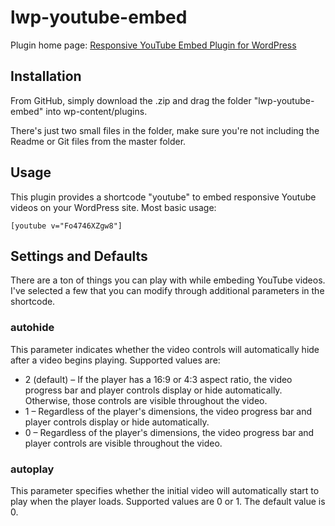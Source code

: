 # lwp-youtube-embed

Plugin home page: [Responsive YouTube Embed Plugin for WordPress](http://www.lightweightplugins.co/plugins/responsive-youtube-embeds/)

## Installation 

From GitHub, simply download the .zip and drag the folder "lwp-youtube-embed" into wp-content/plugins.

There's just two small files in the folder, make sure you're not including the Readme or Git files from the master folder.

## Usage

This plugin provides a shortcode "youtube" to embed responsive Youtube videos on your WordPress site. Most basic usage:

```
[youtube v="Fo4746XZgw8"]
```

## Settings and Defaults

There are a ton of things you can play with while embeding YouTube videos. I've selected a few that you can modify through additional parameters in the shortcode.

### autohide

This parameter indicates whether the video controls will automatically hide after a video begins playing. Supported values are:

* 2 (default) – If the player has a 16:9 or 4:3 aspect ratio, the video progress bar and player controls display or hide automatically. Otherwise, those controls are visible throughout the video.
* 1 – Regardless of the player's dimensions, the video progress bar and player controls display or hide automatically.
* 0 – Regardless of the player's dimensions, the video progress bar and player controls are visible throughout the video.

### autoplay

This parameter specifies whether the initial video will automatically start to play when the player loads. Supported values are 0 or 1. The default value is 0.